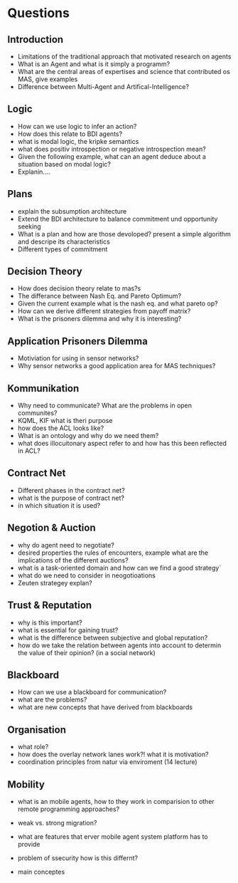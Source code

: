 Questions
=========

Introduction
-------------
* Limitations of the traditional approach that motivated research on agents
* What is an Agent and what is it simply a programm?
* What are the central areas of expertises and science that contributed os MAS, give examples
* Difference between Multi-Agent and Artifical-Intelligence?


Logic
-----
* How can we use logic to infer an action?
* How does this relate to BDI agents?
* what is modal logic, the kripke semantics
* what does positiv introspection or negative introspection mean?
* Given the following example, what can an agent deduce about a situation based on modal logic?
* Explanin....

Plans
------
* explain the subsumption architecture
* Extend the BDI architecture to balance commitment und opportunity seeking
* What is a plan and how are those devoloped? present a simple algorithm and descripe its characteristics
* Different types of commitment


Decision Theory
---------------
* How does decision theory relate to mas?s
* The differance between Nash Eq. and Pareto Optimum?
* Given the current example what is the  nash eq. and what pareto op?
* How can we derive different strategies from payoff matrix?
* What is the prisoners dilemma and why it is interesting?

Application Prisoners Dilemma
------------------------------
* Motiviation for using in sensor networks?
* Why sensor networks a good application area for MAS techniques?


Kommunikation
-------------
* Why need to communicate? What are the problems in open communites?
* KQML, KIF what is theri purpose
* how does the ACL looks like?
* What is an ontology and why do we need them?
* what does illocuitonary aspect refer to and how has this been reflected in ACL?

Contract Net
-------------
* Different phases in the contract net?
* what is the purpose of contract net?
* in which situation it is used?

Negotion & Auction
-------------------
* why do agent need to negotiate?
* desired properties the rules of encounters, example what are the implications of the different auctions?
* what is a task-oriented domain and how can we find a good strategy`
* what do we need to consider in neogotioations
* Zeuten strategey explan?

Trust & Reputation
------------------
* why is this important?
* what is essential for gaining trust?
* what is the difference between subjective and global reputation?
* how do we take the relation between agents into account to determin the value of their opinion? (in a social network)

Blackboard
----------
* How can we use a blackboard for communication?
* what are the problems?
* what are new concepts that have derived from blackboards

Organisation
------------
* what role?
* how does the overlay network lanes work?! what it is motivation?
* coordination principles from natur via enviroment (14 lecture)

Mobility
--------
* what is an mobile agents, how to they work in comparision to other remote programming approaches?
* weak vs. strong migration?
* what are features that erver mobile agent system platform has to provide
* problem of ssecurity how is this differnt?


* main conceptes

